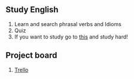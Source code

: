 ## Study English

1. Learn and search phrasal verbs and Idioms
2. Quiz
3. If you want to study go to [this](http://english.foxlee.kr/) and study hard!

## Project board
1. [Trello](https://trello.com/b/CaLfUtm6/learn-english)
